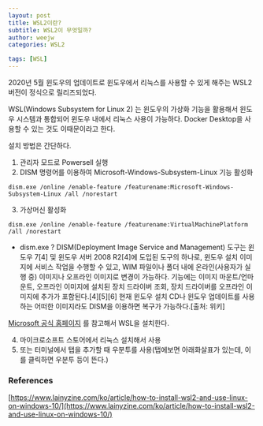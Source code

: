 ```yaml
---
layout: post
title: WSL2이란?
subtitle: WSL2이 무엇일까?
author: weejw
categories: WSL2

tags: [WSL]
---
```


2020년 5월 윈도우의 업데이트로 윈도우에서 리눅스를 사용할 수 있게 해주는 WSL2 버전이 정식으로 릴리즈되었다. <br>

WSL(Windows Subsystem for Linux 2) 는 윈도우의 가상화 기능을 활용해서 윈도우 시스템과 통합되어 윈도우 내에서 리눅스 사용이 가능하다. 
Docker Desktop을 사용할 수 있는 것도 이때문이라고 한다.

설치 방법은 간단하다.

1. 관리자 모드로 Powersell 실행
2. DISM 명령어를 이용하여 Microsoft-Windows-Subsystem-Linux 기능 활성화
```shell
dism.exe /online /enable-feature /featurename:Microsoft-Windows-Subsystem-Linux /all /norestart
```
3. 가상머신 활성화
```shell
dism.exe /online /enable-feature /featurename:VirtualMachinePlatform /all /norestart
```

* dism.exe ?
DISM(Deployment Image Service and Management) 도구는 윈도우 7[4] 및 윈도우 서버 2008 R2[4]에 도입된 도구의 하나로, 윈도우 설치 이미지에 서비스 작업을 수행할 수 있고, WIM 파일이나 폴더 내에 온라인(사용자가 실행 중) 이미지나 오프라인 이미지로 변경이 가능하다. 기능에는 이미지 마운트/언마운트, 오프라인 이미지에 설치된 장치 드라이버 조회, 장치 드라이버를 오프라인 이미지에 추가가 포함된다.[4][5][6] 현재 윈도우 설치 CD나 윈도우 업데이트를 사용하는 어떠한 이미지라도 DISM을 이용하면 복구가 가능하다.[출처: 위키]

[Microsoft 공식 홈페이지](https://docs.microsoft.com/ko-kr/windows/wsl/install#step-4---download-the-linux-kernel-update-package) 를 참고해서 WSL을 설치한다.

4. 마이크로소프트 스토어에서 리눅스 설치해서 사용 
5. 또는 터미널에서 탭을 추가할 때 우분투를 사용(탭에보면 아래화살표가 있는데, 이를 클릭하면 우분투 등이 뜬다.)

### References 
[https://www.lainyzine.com/ko/article/how-to-install-wsl2-and-use-linux-on-windows-10/](https://www.lainyzine.com/ko/article/how-to-install-wsl2-and-use-linux-on-windows-10/)

